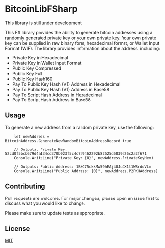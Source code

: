 # BitcoinLibFSharp

This library is still under development.

This F# library provides the ability to generate bitcoin addresses using a randomly generated private key or your own private key. Your own private key can be supplied in raw binary form, hexadecimal format, or Wallet Input Format (WIF). The library provides information about the address, including: 
* Private Key in Hexadecimal
* Private Key in Wallet Input Format
* Public Key Compressed
* Public Key Full
* Public Key Hash160
* Pay To Public Key Hash (V1) Address in Hexadecimal
* Pay To Public Key Hash (V1) Address in Base58
* Pay To Script Hash Address in Hexadecimal
* Pay To Script Hash Address in Base58

## Usage

To generate a new address from a random private key, use the following:
```f#
    let newAddress = BitcoinAddress.GenerateNewRandomBitcoinAddressRecord true
    
    // Outputs: Private Key: 52cd0f5bcb679d4a134cd370b023f5c4c7a9462292b82525d5839a26c2a2f671 
    Console.WriteLine("Private Key: {0}", newAddress.PrivateKeyHex)
    
    // Outputs: Public Address: 1BXC75ckkMw59hEAj4UJuJX1t1WBrdoVLm
    Console.WriteLine("Public Address: {0}", newAddress.P2PKHAddress)
```


## Contributing
Pull requests are welcome. For major changes, please open an issue first to discuss what you would like to change.

Please make sure to update tests as appropriate.

## License
[MIT](https://choosealicense.com/licenses/mit/)
